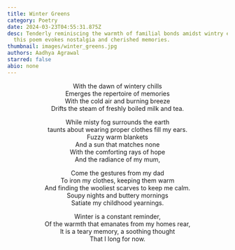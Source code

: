 ```yaml
---
title: Winter Greens
category: Poetry
date: 2024-03-23T04:55:31.875Z
desc: Tenderly reminiscing the warmth of familial bonds amidst wintry embraces,
  this poem evokes nostalgia and cherished memories.
thumbnail: images/winter_greens.jpg
authors: Aadhya Agrawal
starred: false
abio: none
---
```

<p style="text-align: center;align:center;">With the dawn of wintery chills<br>
Emerges the repertoire of memories<br>
With the cold air and burning breeze<br>
Drifts the steam of freshly boiled milk and tea.</p>



<p style="text-align: center;align:center;">While misty fog surrounds the earth<br>
taunts about wearing proper clothes fill my ears.<br>
Fuzzy warm blankets<br>
And a sun that matches none<br>
With the comforting rays of hope<br>
And the radiance of my mum, </p>



<p style="text-align: center;align:center;">Come the gestures from my dad<br>
To iron my clothes, keeping them warm<br>
And finding the wooliest scarves to keep me calm.<br>
Soupy nights and buttery mornings<br>
Satiate my childhood yearnings.</p>



<p style="text-align: center;align:center;">Winter is a constant reminder,<br>
Of the warmth that emanates from my homes rear,<br>
It is a teary memory, a soothing thought<br>
That I long for now.</p>